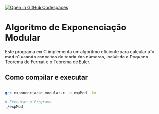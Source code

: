 [![Open in GitHub Codespaces](https://github.com/codespaces/badge.svg)](https://github.com/codespaces/new?hide_repo_select=true&ref=main&repo=exponenciacao-modular)

# Algoritmo de Exponenciação Modular

Este programa em C implementa um algoritmo eficiente para calcular aˆx mod n1 usando conceitos de teoria dos números, incluindo o Pequeno Teorema de Fermat e o Teorema de Euler.

## Como compilar e executar


```bash

gcc exponenciacao_modular.c -o expMod -lm

# Executar o Programa
./expMod
